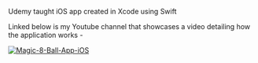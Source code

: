 Udemy taught iOS app created in Xcode using Swift

Linked below is my Youtube channel that showcases a video detailing how the application works -

[![Magic-8-Ball-App-iOS](https://img.youtube.com/vi/ksVQPGT_Yuw/0.jpg)](https://www.youtube.com/watch?v=ksVQPGT_Yuw)
